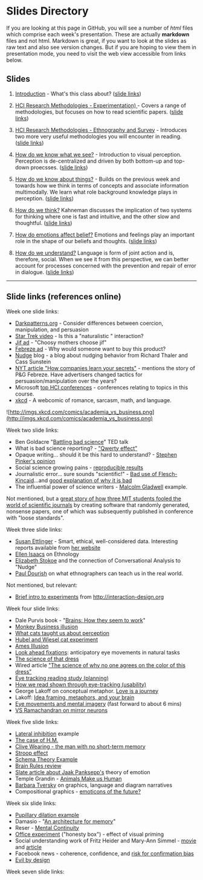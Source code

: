 # Slides Directory

If you are looking at this page in GitHub, you will see a number of *html* files which comprise each week's presentation. These are actually **markdown** files and not html. Markdown is great, if you want to look at the slides as raw text and also see version changes. But if you are hoping to view them in presentation mode, you need to visit the web view accessible from links below.

## Slides

1. [Introduction](https://ub-idia640-2016.github.io/slides/week01.html) - What's this class about? ([slide links](#week1-slide-links))

2. [HCI Research Methodologies - Experimentation) ](https://ub-idia640-2016.github.io/slides/week02.html) - Covers a range of methodologies, but focuses on how to read scientific papers. ([slide links](#week2-slide-links))

3. [HCI Research Methodologies - Ethnography and Survey](https://ub-idia640-2016.github.io/slides/week03.html) - Introduces two more very useful methodologies you will encounter in reading. ([slide links](#week3-slide-links))

4. [How do we know what we see?](https://ub-idia640-2016.github.io/slides/week04.html) - Introduction to visual perception. Perception is de-centralized and driven by both bottom-up and top-down proecsses. ([slide links](#week4-slide-links))

5. [How do we know about things?](https://ub-idia640-2016.github.io/slides/week05.html) - Builds on the previous week and towards how we think in terms of concepts and associate information multimodally. We learn what role background knowledge plays in perception. ([slide links](#week5-slide-links))

6. [How do we think?](https://ub-idia640-2016.github.io/slides/week06.html) Kahneman discusses the implication of two systems for thinking where one is fast and intuitive, and the other slow and thoughtful. ([slide links](#week6-slide-links))

7. [How do emotions affect belief?](https://ub-idia640-2016.github.io/slides/week07.html) Emotions and feelings play an important role in the shape of our beliefs and thoughts. ([slide links](#week7-slide-links))

7. [How do we understand?](https://ub-idia640-2016.github.io/slides/week08.html) Language is form of joint action and is, therefore, social. When we see it from this perspective, we can better account for processes concerned with the prevention and repair of error in dialogue. ([slide links](#week8-slide-links))

<hr>

## Slide links (references online)

<a name="week1-slide-links"></a>
Week one slide links:

- [Darkpatterns.org](https://darkpatterns.org) - Consider differences between coercion, manipulation, and persuasion
- [Star Trek video](https://youtu.be/MA1hD3XRlh0) - Is this a "naturalistic " interaction?
- [Jif ad](https://youtu.be/IBbzNp25OHo) - "Choosy mothers choose jif"
- [Febreze ad](https://youtu.be/nlT8VcWz3LY) - Why would someone want to buy this product?
- [Nudge](http://nudges.org) blog - a blog about nudging behavior from Richard Thaler and Cass Sunstein
- [NYT article "How companies learn your secrets"](http://www.nytimes.com/2012/02/19/magazine/shopping-habits.html?_r=1) - mentions the story of P&G Febreze. Have advertisers changed tactics for persuasion/manipulation over the years?
- Microsoft [top HCI conferences](http://academic.research.microsoft.com/RankList?entitytype=3&topDomainID=2&subDomainID=12) - conferences relating to topics in this course.
- [xkcd](http://xkcd.com) - A webcomic of romance, sarcasm, math, and language.

 ![http://imgs.xkcd.com/comics/academia_vs_business.png](http://imgs.xkcd.com/comics/academia_vs_business.png)

<a name="week2-slide-links"></a>
 Week two slide links:

 - Ben Goldacre "[Battling bad science](http://www.ted.com/talks/ben_goldacre_battling_bad_science?utm_source=tedcomshare&utm_medium=referral&utm_campaign=tedspread)" TED talk
 - What is bad science reporting? - ["Qwerty effect"](http://www.chronicle.com/blogs/linguafranca/2012/03/15/bad-science-reporting-effect/)
 - Opaque writing... should it be this hard to understand? - [Stephen Pinker's opinion](http://www.psychologicalscience.org/index.php/convention/the-curse-of-knowledge-pinker-describes-a-key-cause-of-bad-writing.html)
 - Social science growing pains - [reproducible results](http://arstechnica.com/science/2016/03/social-science-reproducibility-not-great-but-not-as-bad-as-reported/)
 - Journalistic error... sure sounds "scientific!" - [Bad use of Flesch-Kincaid](https://www.bostonglobe.com/news/politics/2015/10/20/donald-trump-and-ben-carson-speak-grade-school-level-that-today-voters-can-quickly-grasp/LUCBY6uwQAxiLvvXbVTSUN/story.html)...and [good explanation of why it is bad](http://languagelog.ldc.upenn.edu/nll/?p=21847)
 - The influential power of science writers - [Malcolm Gladwell](http://www.slate.com/articles/health_and_science/science/2013/10/malcolm_gladwell_critique_david_and_goliath_misrepresents_the_science.html) example.

Not mentioned, but a [great story of how three MIT students fooled the world of scientific journals](http://news.mit.edu/2015/how-three-mit-students-fooled-scientific-journals-0414) by creating software that randomly generated, nonsense papers, one of which was subsequently published in conference with "loose standards".

<a name="week3-slide-links"></a>
Week three slide links:

- [Susan Ettlinger](http://www.ted.com/speakers/susan_etlinger) - Smart, ethical, well-considered data. Interesting reports available from [her website](https://susanetlinger.com/research-reports/)
- [Ellen Isaacs](https://www.youtube.com/watch?v=nV0jY5VgymI) on Ethnology
- [Elizabeth Stokoe](https://www.youtube.com/watch?v=e-QbxjXDwXU) and the connection of Conversational Analysis to "Nudge"
- [Paul Dourish](https://www.youtube.com/watch?v=ORkl15ogwOA) on what ethnographers can teach us in the real world.

Not mentioned, but relevant:

- [Brief intro to experiments](https://www.interaction-design.org/literature/book/the-encyclopedia-of-human-computer-interaction-2nd-ed/experimental-methods-in-human-computer-interaction) from http://interaction-design.org

<a name="week4-slide-links"></a>
Week four slide links:

- Dale Purvis book - "[Brains: How they seem to work](https://www.amazon.com/Brains-They-Seem-Press-Science/dp/0137055099)"
- [Monkey Business illusion](https://www.youtube.com/embed/IGQmdoK_ZfY)
- [What cats taught us about perception](https://www.youtube.com/embed/RPv0a9ftu6Y)
- [Hubel and Wiesel cat experiment](https://www.youtube.com/watch?v=IOHayh06LJ4)
- [Ames Illusion](https://www.youtube.com/embed/gJhyu6nlGt8)
- [Look ahead fixations](https://www.youtube.com/embed/UCy-Lc6hfFA): anticipatory eye movements in natural tasks
- [The science of that dress](https://www.youtube.com/embed/jexnhNfOzHg)
- Wired article ["The science of why no one agrees on the color of this dress"](https://www.wired.com/2015/02/science-one-agrees-color-dress/)
- [Eye tracking reading study (planning)](https://www.youtube.com/embed/VFIZDZwdf-0)
- [How we read shown through eye-tracking (usability)](https://www.youtube.com/embed/TwNNij89qro)
- George Lakoff on conceptual metaphor. [Love is a journey](https://www.youtube.com/embed/Eu-9rpJITY8)
- Lakoff: [Idea framing, metaphors, and your brain](https://www.youtube.com/watch?v=S_CWBjyIERY)
- [Eye movements and mental imagery](https://www.youtube.com/embed/OTEa1jwJbqU) (fast forward to about 6 mins)
- [VS Ramachandran on mirror neurons](https://www.youtube.com/embed/t0pwKzTRG5E)

<a name="week5-slide-links"></a>
Week five slide links:

- [Lateral inhibition](https://www.youtube.com/embed/sItlLNhhiLg) example
- [The case of H.M.](https://www.youtube.com/watch?v=Y0Od5DrdPA4)
- [Clive Wearing - the man with no short-term memory](https://youtu.be/Vwigmktix2Y)
- [Stroop effect](https://youtu.be/wRYme3xQ7PQ)
- [Schema Theory Example](https://www.youtube.com/embed/o4HHCgFmkcI)
- [Brain Rules review](https://www.youtube.com/embed/zqdfFdUvwS4)
- [Slate article about Jaak Panksepp's](http://www.slate.com/articles/health_and_science/science/2009/08/seeking.html) theory of emotion
- Temple Grandin - [Animals Make us Human](https://www.amazon.com/Animals-Make-Us-Human-Creating/dp/0547248237/ref=sr_1_1?ie=UTF8&qid=1475166970&sr=8-1&keywords=Animals+Make+us+Human)
- [Barbara Tversky](http://www-psych.stanford.edu/~bt/diagrams/index.html) on graphics, language and diagram narratives
- Compositional graphics - [emoticons of the future?](http://www.thevisuallinguist.com/2016/09/new-paper-meaning-above-head.html)

<a name="week6-slide-links"></a>
Week six slide links:

- [Pupillary dilation example](http://avik-ganguly.blogspot.com/2012/04/surprise-and-cognitive-workload-effect.html)
- Damasio - "[An architecture for memory](https://drive.google.com/open?id=0B3SsgcqV1xSSb1RfVzJ0NHZVams)"
- Reser - [Mental Continuity](http://www.cognitivemechanics.net/on_consciousness)
- [Office experiment](http://www.ncbi.nlm.nih.gov/pmc/articles/PMC1686213/) ("honesty box") - effect of visual priming
- Social understanding work of Fritz Heider and Mary-Ann Simmel -  [movie](https://www.youtube.com/embed/n9TWwG4SFWQ) and [article](http://blogs.scientificamerican.com/thoughtful-animal/animating-anthropomorphism-giving-minds-to-geometric-shapes-video/)
- Facebook news - coherence, confidence, and [risk for confirmation bias](https://www.bloomberg.com/view/articles/2016-01-08/how-facebook-makes-us-dumber)
- [Evil by design](http://evilbydesign.info/)

<a name="week7-slide-links"></a>
Week seven slide links:
